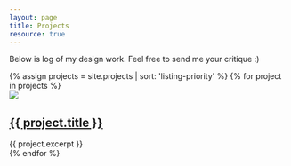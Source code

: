 ```yaml
---
layout: page
title: Projects
resource: true
---
```


<p class="message">
  Below is log of my design work. Feel free to send me your critique :)
</p>

<div class="posts">
  {% assign projects = site.projects | sort: 'listing-priority' %}
  {% for project in projects %}
  <article class="post">
    <img src="{{ project.poster-image }}">
    <h1>
      <a href="{{ site.baseurl }}{{ project.url }}" title="">{{ project.title }}</a>
    </h1>
    {{ project.excerpt }}
  </article>
  {% endfor %}
</div>